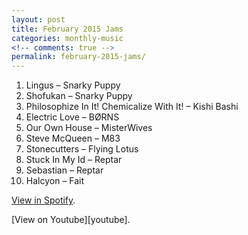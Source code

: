 ```yaml
---
layout: post
title: February 2015 Jams
categories: monthly-music
<!-- comments: true -->
permalink: february-2015-jams/
---
```


1. Lingus – Snarky Puppy
2. Shofukan – Snarky Puppy
3. Philosophize In It! Chemicalize With It! – Kishi Bashi
4. Electric Love – BØRNS
5. Our Own House – MisterWives
6. Steve McQueen – M83
7. Stonecutters – Flying Lotus
8. Stuck In My Id – Reptar
9. Sebastian – Reptar
10. Halcyon – Fait

[View in Spotify][spotify].  
<!-- [View in Apple Music][apple music].  
 -->[View on Youtube][youtube].

[spotify]: https://open.spotify.com/user/fred.hohman/playlist/5bflwGXgLN5wveyEEZlD8s "View in Spotify."
[apple music]: https://itunes.apple.com/us/playlist/february-2015-jams/idpl.e927283a1f574d56a088b5b65014b371 "View in iTunes."
[youtube]: https://www.youtube.com/playlist?list=PL7t4sFPlrvYV8gSqBml2gV5ZOO3GmkBY9 "View on Youtube."